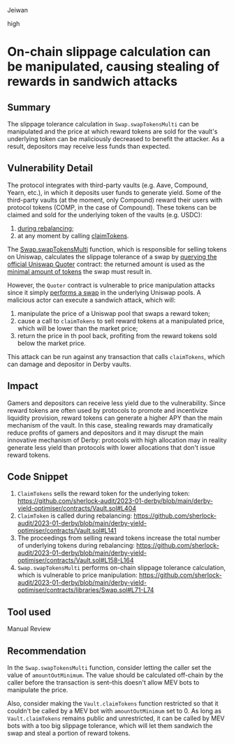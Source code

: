 Jeiwan

high

# On-chain slippage calculation can be manipulated, causing stealing of rewards in sandwich attacks

## Summary
The slippage tolerance calculation in `Swap.swapTokensMulti` can be manipulated and the price at which reward tokens are sold for the vault's underlying token can be maliciously decreased to benefit the attacker. As a result, depositors may receive less funds than expected.
## Vulnerability Detail
The protocol integrates with third-party vaults (e.g. Aave, Compound, Yearn, etc.), in which it deposits user funds to generate yield. Some of the third-party vaults (at the moment, only Compound) reward their users with protocol tokens (COMP, in the case of Compound). These tokens can be claimed and sold for the underlying token of the vaults (e.g. USDC):
1. [during rebalancing](https://github.com/sherlock-audit/2023-01-derby/blob/main/derby-yield-optimiser/contracts/Vault.sol#L141);
1. at any moment by calling [claimTokens](https://github.com/sherlock-audit/2023-01-derby/blob/main/derby-yield-optimiser/contracts/Vault.sol#L404).

The [Swap.swapTokensMulti](https://github.com/sherlock-audit/2023-01-derby/blob/main/derby-yield-optimiser/contracts/libraries/Swap.sol#L64) function, which is responsible for selling tokens on Uniswap, calculates the slippage tolerance of a swap by [querying the official Uniswap Quoter](https://github.com/sherlock-audit/2023-01-derby/blob/main/derby-yield-optimiser/contracts/libraries/Swap.sol#L71) contract: the returned amount is used as the [minimal amount of tokens](https://github.com/sherlock-audit/2023-01-derby/blob/main/derby-yield-optimiser/contracts/libraries/Swap.sol#L90) the swap must result in.

However, the `Quoter` contract is vulnerable to price manipulation attacks since it simply [performs a swap](https://github.com/Uniswap/v3-periphery/blob/main/contracts/lens/QuoterV2.sol#L138-L146) in the underlying Uniswap pools. A malicious actor can execute a sandwich attack, which will:
1. manipulate the price of a Uniswap pool that swaps a reward token;
1. cause a call to `claimTokens` to sell reward tokens at a manipulated price, which will be lower than the market price;
1. return the price in th pool back, profiting from the reward tokens sold below the market price.

This attack can be run against any transaction that calls `claimTokens`, which can damage and depositor in Derby vaults.
## Impact
Gamers and depositors can receive less yield due to the vulnerability. Since reward tokens are often used by protocols to promote and incentivize liquidity provision, reward tokens can generate a higher APY than the main mechanism of the vault. In this case, stealing rewards may dramatically reduce profits of gamers and depositors and it may disrupt the main innovative mechanism of Derby: protocols with high allocation may in reality generate less yield than protocols with lower allocations that don't issue reward tokens.
## Code Snippet
1. `ClaimTokens` sells the reward token for the underlying token:
https://github.com/sherlock-audit/2023-01-derby/blob/main/derby-yield-optimiser/contracts/Vault.sol#L404
1. `ClaimToken` is called during rebalancing:
https://github.com/sherlock-audit/2023-01-derby/blob/main/derby-yield-optimiser/contracts/Vault.sol#L141
1. The proceedings from selling reward tokens increase the total number of underlying tokens during rebalancing:
https://github.com/sherlock-audit/2023-01-derby/blob/main/derby-yield-optimiser/contracts/Vault.sol#L158-L164
1. `Swap.swapTokensMulti` performs on-chain slippage tolerance calculation, which is vulnerable to price manipulation:
https://github.com/sherlock-audit/2023-01-derby/blob/main/derby-yield-optimiser/contracts/libraries/Swap.sol#L71-L74
## Tool used
Manual Review
## Recommendation
In the `Swap.swapTokensMulti` function, consider letting the caller set the value of `amountOutMinimum`. The value should be calculated off-chain by the caller before the transaction is sent–this doesn't allow MEV bots to manipulate the price.

Also, consider making the `Vault.claimTokens` function restricted so that it couldn't be called by a MEV bot with `amountOutMinimum` set to 0. As long as `Vault.claimTokens` remains public and unrestricted, it can be called by MEV bots with a too big slippage tolerance, which will let them sandwich the swap and steal a portion of reward tokens.